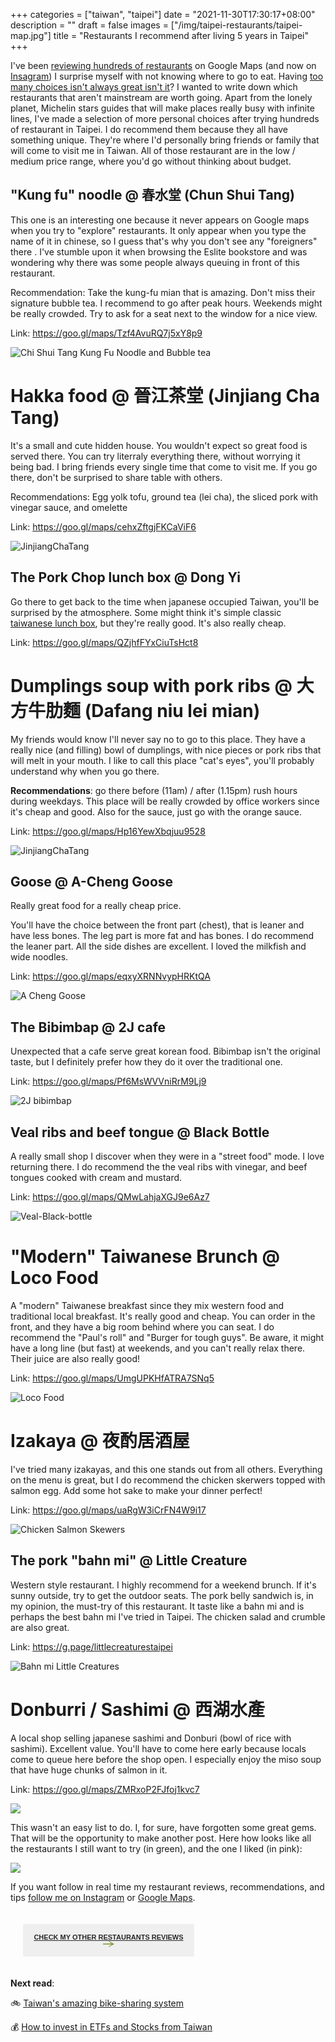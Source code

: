 +++
categories = ["taiwan", "taipei"]
date = "2021-11-30T17:30:17+08:00"
description = ""
draft = false
images = ["/img/taipei-restaurants/taipei-map.jpg"]
title = "Restaurants I recommend after living 5 years in Taipei"
+++

I've been [reviewing hundreds of restaurants](https://www.google.com/maps/contrib/103590446330914322330) on Google Maps (and now on [Insagram](https://www.instagram.com/miamtaiwan/)) I surprise myself with not knowing where to go to eat. Having [too many choices isn't always great isn't it](https://en.wikipedia.org/wiki/The_Paradox_of_Choice)? I wanted to write down which restaurants that aren't mainstream are worth going.  Apart from the lonely planet, Michelin stars guides that will make places really busy with infinite lines, I've made a selection of more personal choices after trying hundreds of restaurant in Taipei. I do recommend them because they all have something unique. They're where I'd personally bring friends or family that will come to visit me in Taiwan. All of those restaurant are in the low / medium price range, where you'd go without thinking about budget.

## "Kung fu" noodle @ 春水堂 (Chun Shui Tang)

This one is an interesting one because it never appears on Google maps when you try to "explore" restaurants.  It only appear when you type the name of it in chinese, so I guess that's why you don't see any "foreigners" there . I've stumble upon it when browsing the Eslite bookstore and was wondering why there was some people always queuing in front of this restaurant.

Recommendation: Take the kung-fu mian that is amazing. Don't miss their signature bubble tea. I recommend to go after peak hours. Weekends might be really crowded. Try to ask for a seat next to the window for a nice view.

Link: https://goo.gl/maps/Tzf4AvuRQ7j5xY8p9 

![Chi Shui Tang Kung Fu Noodle and Bubble tea](/img/taipei-restaurants/ChunShuiTang.jpg)

# Hakka food @ 晉江茶堂 (Jinjiang Cha Tang)
It's a small and cute hidden house. You wouldn't expect so great food is served there. You can try literraly everything there, without worrying it being bad. I bring friends every single time that come to visit me. If you go there, don't be surprised to share table with others. 

Recommendations: Egg yolk tofu,  ground tea (lei cha), the sliced pork with vinegar sauce, and omelette

Link: https://goo.gl/maps/cehxZftgjFKCaViF6

![JinjiangChaTang](/img/taipei-restaurants/JinjiangChaTang.jpg)

## The Pork Chop lunch box @ Dong Yi 
Go there to get back to the time when japanese occupied Taiwan, you'll be surprised by the atmosphere. Some might think it's simple classic [taiwanese lunch box](https://en.wikipedia.org/wiki/Taiwan_Railway_Bento), but they're really good. It's also really cheap.

Link: https://goo.gl/maps/QZjhfFYxCiuTsHct8


# Dumplings soup with pork ribs @ 大方牛肋麵 (Dafang niu lei mian) 
My friends would know I'll never say no to go to this place. They have a really nice (and filling) bowl of dumplings, with nice pieces or pork ribs that will melt in your mouth. I like to call this place "cat's eyes", you'll probably understand why when you go there.

**Recommendations**: go there before (11am) / after (1.15pm) rush hours during weekdays. This place will be really crowded by office workers since it's cheap and good. Also for the sauce, just go with the orange sauce. 

Link: https://goo.gl/maps/Hp16YewXbqjuu9528 

![JinjiangChaTang](/img/taipei-restaurants/Dafang-pork-ribs-dumpligs.jpg)

## Goose @ A-Cheng Goose
Really great food for a really cheap price. 

You'll have the choice between the front part (chest), that is leaner and have less bones. The leg part is more fat and has bones. I do recommend the leaner part. All the side dishes are excellent. I  loved the milkfish and wide noodles.

Link: https://goo.gl/maps/eqxyXRNNvypHRKtQA

![A Cheng Goose](/img/taipei-restaurants/a-cheng-goose.jpg)

## The Bibimbap @ 2J cafe 
Unexpected that a cafe serve great korean food. Bibimbap isn't the original taste, but I definitely prefer how they do it over the traditional one.

Link: https://goo.gl/maps/Pf6MsWVVniRrM9Lj9

![2J bibimbap](/img/taipei-restaurants/2j-bibimbap.jpg)


## Veal ribs and beef tongue @ Black Bottle 

A really small shop I discover when they were in a "street food" mode. I love returning there. I do recommend the the veal ribs with vinegar, and beef tongues cooked with cream and mustard.

Link: https://goo.gl/maps/QMwLahjaXGJ9e6Az7

![Veal-Black-bottle](/img/taipei-restaurants/veal-ribs-black-bottle.jpg)


# "Modern" Taiwanese Brunch @ Loco Food 

A "modern" Taiwanese breakfast since they mix western food and traditional local breakfast. It's really good and cheap.
You can order in the front, and they have a big room behind where you can seat. I do recommend the "Paul's roll" and "Burger for tough guys". Be aware, it might have a long line (but fast) at weekends, and you can't really relax there. Their juice are also really good! 

Link: https://goo.gl/maps/UmgUPKHfATRA7SNq5

![Loco Food](/img/taipei-restaurants/loco-food-burger.jpg)


# Izakaya @ 夜酌居酒屋

I've tried many izakayas, and this one stands out from all others. Everything on the menu is great, but I do recommend the chicken skerwers topped with salmon egg. Add some hot sake to make your dinner perfect!

Link: https://goo.gl/maps/uaRgW3iCrFN4W9i17

![Chicken Salmon Skewers](/img/taipei-restaurants/skewers.jpg)


## The pork "bahn mi" @ Little Creature 
Western style restaurant. I highly recommend for a weekend brunch. If it's sunny outside, try to get the outdoor seats. The pork belly sandwich is, in my opinion, the must-try of this restaurant. It taste like a bahn mi and is perhaps the best bahn mi I've tried in Taipei. The chicken salad and crumble are also great. 

Link: https://g.page/littlecreaturestaipei

![Bahn mi Little Creatures](/img/taipei-restaurants/bahnmi-little-creatures.jpg)

# Donburri / Sashimi @ 西湖水產

A local shop selling japanese sashimi and Donburi (bowl of rice with sashimi). Excellent value.  You'll have to come here early because locals come to queue here before the shop open. I especially enjoy the miso soup that have huge chunks of salmon in it. 

Link: https://goo.gl/maps/ZMRxoP2FJfoj1kvc7

![](/img/taipei-restaurants/donburi.jpg)

This wasn't an easy list to do. I, for sure, have forgotten some great gems. That will be the opportunity to make another post. Here how looks like all the restaurants I still want to try (in green), and the one I liked (in pink):

![](/img/taipei-restaurants/taipei-map.jpg)

If you want follow in real time my restaurant reviews, recommendations, and tips [follow me on Instagram](https://www.instagram.com/miamtaiwan/) or [Google Maps](https://www.google.com/maps/contrib/103590446330914322330).


<style>
    .Button {
    display: inline-block;
    padding: 14px 15 px;
    text-align: center;
    font-size: 11px;
    font-family: archivo-black,sans-serif;
    line-height: 1.1;
    text-transform: uppercase;
    -webkit-transition: all .2s;
    -o-transition: all .2s;
    transition: all .2s;
    color: #282828;
    background-color: #efefef;
    border: 1px solid #efefef;
    width: 100%;
    max-width: 312px;
    padding-left: 10px;
    padding-right: 10px;
    padding-bottom: 14px;
    padding-top: 14px;
    width: 50%;
    font-weight: bold;
    margin: 20px;
}
    </style>
<div class="w-full overflow-hidden mb-10 md:mb-0 md:px-10 md:w-1/2"><a title="Discuss on Twitter" href="https://www.instagram.com/miamtaiwan/" target="_blank" class="Button Button--hasArrow"><span>Check my other restaurants reviews
<svg width="18" height="10" xmlns="http://www.w3.org/2000/svg" class="icon icon-arrow-left"><path d="M13.922 5.636L9.055 9.455l.72.545C12.892 7.788 14.606 6.758 18 5l-1.134-.585C14.177 3.007 12.496 1.952 9.774 0l-.72.545 4.868 3.819H0v1.272h13.922z" fill="#729426" fill-rule="nonzero"></path></svg></span></a></div>

<!-- <div class=""><a title="View Discussions" href="https://twitter.com/eric_khun/status/1465717421818331137" target="_twitter-20251" class="Button Button--hasArrow"><span>View Discussions
<svg width="18" height="10" xmlns="http://www.w3.org/2000/svg" class="icon icon-arrow-left"><path d="M13.922 5.636L9.055 9.455l.72.545C12.892 7.788 14.606 6.758 18 5l-1.134-.585C14.177 3.007 12.496 1.952 9.774 0l-.72.545 4.868 3.819H0v1.272h13.922z" fill="#729426" fill-rule="nonzero"></path></svg></span></a></div> -->


**Next read**:

🚲 [Taiwan's amazing bike-sharing system](/posts/taiwan-youbike-bike-sharing/)

💰 [How to invest in ETFs and Stocks from Taiwan](/posts/investing-from-taiwan/)

